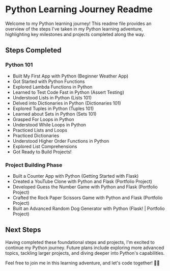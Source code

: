 # Python Learning Journey Readme

Welcome to my Python learning journey!  This readme file provides an overview of the steps I've taken in my Python learning adventure, highlighting key milestones and projects completed along the way.

## Steps Completed

### Python 101
- Built My First App with Python (Beginner Weather App)
- Got Started with Python Functions
- Explored Lambda Functions in Python
- Learned to Test Code Fast in Python (Assert Testing)
- Understood Lists in Python (Lists 101)
- Delved into Dictionaries in Python (Dictionaries 101)
- Explored Tuples in Python (Tuples 101)
- Learned about Sets in Python (Sets 101)
- Grasped For Loops in Python
- Understood While Loops in Python
- Practiced Lists and Loops
- Practiced Dictionaries
- Understood Higher Order Functions in Python
- Explored List Comprehensions
- Got Ready to Build Projects!

### Project Building Phase
- Built a Counter App with Python (Getting Started with Flask)
- Created a YouTube Clone with Python and Flask (Portfolio Project)
- Developed Guess the Number Game with Python and Flask (Portfolio Project)
- Crafted the Rock Paper Scissors Game with Python and Flask (Portfolio Project)
- Built an Advanced Random Dog Generator with Python (Flask! | Portfolio Project)

## Next Steps
Having completed these foundational steps and projects, I'm excited to continue my Python journey. Future plans include exploring more advanced topics, tackling larger projects, and diving deeper into Python's capabilities.

Feel free to join me in this learning adventure, and let's code together! 🚀✨

